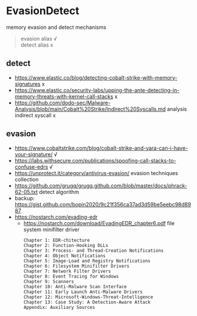 # EvasionDetect
memory evasion and detect mechanisms

> evasion alias √       
> detect alias x      


## detect  
* https://www.elastic.co/blog/detecting-cobalt-strike-with-memory-signatures              x
* https://www.elastic.co/security-labs/upping-the-ante-detecting-in-memory-threats-with-kernel-call-stacks  x
* https://github.com/dodo-sec/Malware-Analysis/blob/main/Cobalt%20Strike/Indirect%20Syscalls.md  analysis indirect syscall x 



## evasion  
* https://www.cobaltstrike.com/blog/cobalt-strike-and-yara-can-i-have-your-signature/     √
* https://labs.withsecure.com/publications/spoofing-call-stacks-to-confuse-edrs           √
* https://unprotect.it/category/antivirus-evasion/       evasion techniques collection
* https://github.com/grugq/grugq.github.com/blob/master/docs/phrack-62-05.txt      detect algorithm
* backup: https://gist.github.com/bopin2020/9c21f356ca37ad3d59be5eebc98d8987
* https://nostarch.com/evading-edr
  * https://nostarch.com/download/EvadingEDR_chapter6.pdf     file system minifilter driver
    ```
    Chapter 1: EDR-chitecture
    Chapter 2: Function-Hooking DLLs
    Chapter 3: Process- and Thread-Creation Notifications
    Chapter 4: Object Notifications
    Chapter 5: Image-Load and Registry Notifications
    Chapter 6: Filesystem Minifilter Drivers
    Chapter 7: Network Filter Drivers
    Chapter 8: Event Tracing for Windows
    Chapter 9: Scanners
    Chapter 10: Anti-Malware Scan Interface
    Chapter 11: Early Launch Anti-Malware Drivers
    Chapter 12: Microsoft-Windows-Threat-Intelligence
    Chapter 13: Case Study: A Detection-Aware Attack
    Appendix: Auxiliary Sources
    ```     
